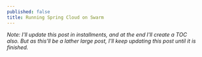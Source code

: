 ```yaml
---
published: false
title: Running Spring Cloud on Swarm
---
```


_Note: I'll update this post in installments, and at the end I'll create a TOC also. But as this'll be a lather large post, I'll keep updating this post until it is finished._
